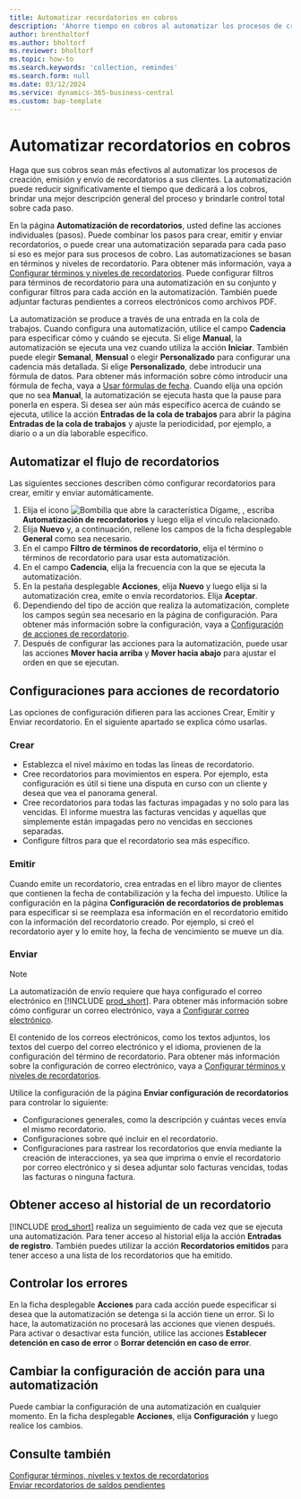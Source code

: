 ```yaml
---
title: Automatizar recordatorios en cobros
description: 'Ahorre tiempo en cobros al automatizar los procesos de creación, emisión y envío de recordatorios a los clientes.'
author: brentholtorf
ms.author: bholtorf
ms.reviewer: bholtorf
ms.topic: how-to
ms.search.keywords: 'collection, remindes'
ms.search.form: null
ms.date: 03/12/2024
ms.service: dynamics-365-business-central
ms.custom: bap-template
---
```

# <a name="automate-reminders-in-collections"></a>Automatizar recordatorios en cobros

Haga que sus cobros sean más efectivos al automatizar los procesos de creación, emisión y envío de recordatorios a sus clientes. La automatización puede reducir significativamente el tiempo que dedicará a los cobros, brindar una mejor descripción general del proceso y brindarle control total sobre cada paso.

En la página **Automatización de recordatorios**, usted define las acciones individuales (pasos). Puede combinar los pasos para crear, emitir y enviar recordatorios, o puede crear una automatización separada para cada paso si eso es mejor para sus procesos de cobro. Las automatizaciones se basan en términos y niveles de recordatorio. Para obtener más información, vaya a [Configurar términos y niveles de recordatorios](finance-setup-reminders.md). Puede configurar filtros para términos de recordatorio para una automatización en su conjunto y configurar filtros para cada acción en la automatización. También puede adjuntar facturas pendientes a correos electrónicos como archivos PDF.

La automatización se produce a través de una entrada en la cola de trabajos. Cuando configura una automatización, utilice el campo **Cadencia** para especificar cómo y cuándo se ejecuta. Si elige **Manual**, la automatización se ejecuta una vez cuando utiliza la acción **Iniciar**. También puede elegir **Semanal**, **Mensual** o elegir **Personalizado** para configurar una cadencia más detallada. Si elige **Personalizado**, debe introducir una fórmula de datos. Para obtener más información sobre cómo introducir una fórmula de fecha, vaya a [Usar fórmulas de fecha](ui-enter-date-ranges.md#use-date-formulas). Cuando elija una opción que no sea **Manual**, la automatización se ejecuta hasta que la pause para ponerla en espera. Si desea ser aún más específico acerca de cuándo se ejecuta, utilice la acción **Entradas de la cola de trabajos** para abrir la página **Entradas de la cola de trabajos** y ajuste la periodicidad, por ejemplo, a diario o a un día laborable específico.

## <a name="automate-the-reminders-flow"></a>Automatizar el flujo de recordatorios

Las siguientes secciones describen cómo configurar recordatorios para crear, emitir y enviar automáticamente.

1. Elija el icono ![Bombilla que abre la característica Dígame](media/ui-search/search_small.png "Dígame qué desea hacer"), , escriba **Automatización de recordatorios** y luego elija el vínculo relacionado.
1. Elija **Nuevo** y, a continuación, rellene los campos de la ficha desplegable **General** como sea necesario.
1. En el campo **Filtro de términos de recordatorio**, elija el término o términos de recordatorio para usar esta automatización.
1. En el campo **Cadencia**, elija la frecuencia con la que se ejecuta la automatización.
1. En la pestaña desplegable **Acciones**, elija **Nuevo** y luego elija si la automatización crea, emite o envía recordatorios. Elija **Aceptar**.
1. Dependiendo del tipo de acción que realiza la automatización, complete los campos según sea necesario en la página de configuración. Para obtener más información sobre la configuración, vaya a [Configuración de acciones de recordatorio](#settings-for-reminder-actions).
1. Después de configurar las acciones para la automatización, puede usar las acciones **Mover hacia arriba** y **Mover hacia abajo** para ajustar el orden en que se ejecutan.

## <a name="settings-for-reminder-actions"></a>Configuraciones para acciones de recordatorio

Las opciones de configuración difieren para las acciones Crear, Emitir y Enviar recordatorio. En el siguiente apartado se explica cómo usarlas.

### <a name="create"></a>Crear

* Establezca el nivel máximo en todas las líneas de recordatorio.  
* Cree recordatorios para movimientos en espera. Por ejemplo, esta configuración es útil si tiene una disputa en curso con un cliente y desea que vea el panorama general.
* Cree recordatorios para todas las facturas impagadas y no solo para las vencidas. El informe muestra las facturas vencidas y aquellas que simplemente están impagadas pero no vencidas en secciones separadas.
* Configure filtros para que el recordatorio sea más específico.

### <a name="issue"></a>Emitir

Cuando emite un recordatorio, crea entradas en el libro mayor de clientes que contienen la fecha de contabilización y la fecha del impuesto. Utilice la configuración en la página **Configuración de recordatorios de problemas** para especificar si se reemplaza esa información en el recordatorio emitido con la información del recordatorio creado. Por ejemplo, si creó el recordatorio ayer y lo emite hoy, la fecha de vencimiento se mueve un día.

### <a name="send"></a>Enviar

> [!NOTE]
> La automatización de envío requiere que haya configurado el correo electrónico en [!INCLUDE [prod_short](includes/prod_short.md)]. Para obtener más información sobre cómo configurar un correo electrónico, vaya a [Configurar correo electrónico](admin-how-setup-email.md).

El contenido de los correos electrónicos, como los textos adjuntos, los textos del cuerpo del correo electrónico y el idioma, provienen de la configuración del término de recordatorio. Para obtener más información sobre la configuración de correo electrónico, vaya a [Configurar términos y niveles de recordatorios](finance-setup-reminders.md).

Utilice la configuración de la página **Enviar configuración de recordatorios** para controlar lo siguiente:

* Configuraciones generales, como la descripción y cuántas veces envía el mismo recordatorio.
* Configuraciones sobre qué incluir en el recordatorio.
* Configuraciones para rastrear los recordatorios que envía mediante la creación de interacciones, ya sea que imprima o envíe el recordatorio por correo electrónico y si desea adjuntar solo facturas vencidas, todas las facturas o ninguna factura. 

## <a name="access-the-history-of-a-reminder"></a>Obtener acceso al historial de un recordatorio

[!INCLUDE [prod_short](includes/prod_short.md)] realiza un seguimiento de cada vez que se ejecuta una automatización. Para tener acceso al historial elija la acción **Entradas de registro**. También puedes utilizar la acción **Recordatorios emitidos** para tener acceso a una lista de los recordatorios que ha emitido.

## <a name="handle-errors"></a>Controlar los errores

En la ficha desplegable **Acciones** para cada acción puede especificar si desea que la automatización se detenga si la acción tiene un error. Si lo hace, la automatización no procesará las acciones que vienen después. Para activar o desactivar esta función, utilice las acciones **Establecer detención en caso de error** o **Borrar detención en caso de error**.

## <a name="change-action-settings-for-an-automation"></a>Cambiar la configuración de acción para una automatización

Puede cambiar la configuración de una automatización en cualquier momento. En la ficha desplegable **Acciones**, elija **Configuración** y luego realice los cambios.

## <a name="see-also"></a>Consulte también

[Configurar términos, niveles y textos de recordatorios](finance-setup-reminders.md)  
[Enviar recordatorios de saldos pendientes](receivables-send-reminders.md)  
